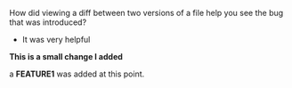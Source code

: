 How did viewing a diff between two versions of a file help you see the bug that was introduced?

   - It was very helpful

__This is a small change I added__ 


a __FEATURE1__ was added  at this point.